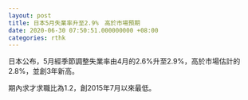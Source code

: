 ```yaml
---
layout: post
title: 日本5月失業率升至2.9%　高於市場預期
date: 2020-06-30 07:50:51.000000000 +08:00
categories: rthk
---
```


日本公布，5月經季節調整失業率由4月的2.6%升至2.9%，高於市場估計的2.8%，並創3年新高。

期內求才求職比為1.2，創2015年7月以來最低。
